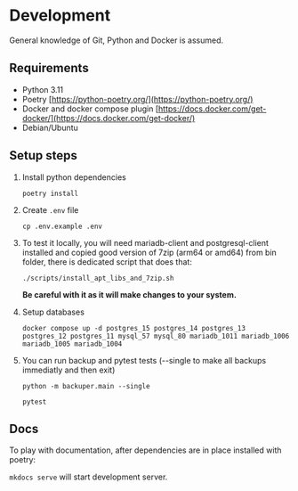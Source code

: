 # Development

General knowledge of Git, Python and Docker is assumed.

## Requirements

- Python 3.11
- Poetry [https://python-poetry.org/](https://python-poetry.org/)
- Docker and docker compose plugin [https://docs.docker.com/get-docker/](https://docs.docker.com/get-docker/)
- Debian/Ubuntu

## Setup steps

1. Install python dependencies
   
    `poetry install`

2. Create `.env` file
   
    `cp .env.example .env`

3. To test it locally, you will need mariadb-client and postgresql-client installed and copied good version of 7zip (arm64 or amd64) from bin folder, there is dedicated script that does that:

    `./scripts/install_apt_libs_and_7zip.sh`

    **Be careful with it as it will make changes to your system.**

4. Setup databases

    `docker compose up -d postgres_15 postgres_14 postgres_13 postgres_12 postgres_11 mysql_57 mysql_80 mariadb_1011 mariadb_1006 mariadb_1005 mariadb_1004`

5. You can run backup and pytest tests (--single to make all backups immediatly and then exit)

    `python -m backuper.main --single`

    `pytest`

## Docs

To play with documentation, after dependencies are in place installed with poetry:

`mkdocs serve` will start development server.

<br>
<br>